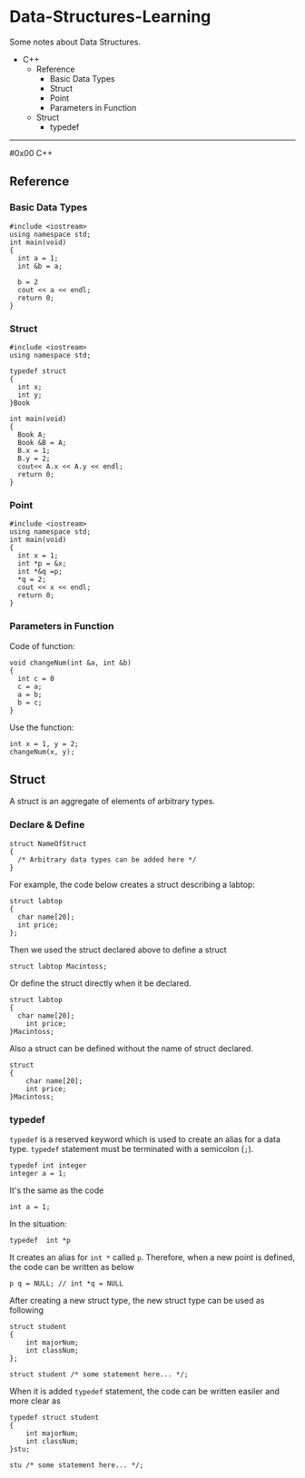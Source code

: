 # Data-Structures-Learning
Some notes about Data Structures.

* C++
  * Reference
    * Basic Data Types
    * Struct
    * Point
    * Parameters in Function
  * Struct
    * typedef
  
---
#0x00 C++
## Reference
### Basic Data Types
    #include <iostream>
    using namespace std;
    int main(void)
    {
      int a = 1;
      int &b = a;
    
      b = 2
      cout << a << endl;
      return 0;
    }

### Struct
    #include <iostream>
    using namespace std;
    
    typedef struct
    {
      int x;
      int y;
    }Book
    
    int main(void)
    {
      Book A;
      Book &B = A;
      B.x = 1;
      B.y = 2;
      cout<< A.x << A.y << endl;
      return 0;
    }
    
### Point
    #include <iostream>
    using namespace std;
    int main(void)
    {
      int x = 1;
      int *p = &x;
      int *&q =p;
      *q = 2;
      cout << x << endl;
      return 0;
    }
    
### Parameters in Function
Code of function:
    
    void changeNum(int &a, int &b)
    {
      int c = 0
      c = a;
      a = b;
      b = c;
    }
    
Use the function:
    
    int x = 1, y = 2;
    changeNum(x, y);

## Struct

A struct is an aggregate of elements of arbitrary types.

### Declare & Define

    struct NameOfStruct
    {
      /* Arbitrary data types can be added here */
    }

For example, the code below creates a struct describing a labtop:

    struct labtop
    {
      char name[20];
      int price;
    };

Then we used the struct declared above to define a struct

    struct labtop Macintoss;
 
Or define the struct directly when it be declared.

    struct labtop
    {
      char name[20];
        int price;
    }Macintoss;
 
 Also a struct can be defined without the name of struct declared.
  
    struct
    {
        char name[20];
        int price;
    }Macintoss;

### typedef
`typedef` is a reserved keyword which is used to create an alias for a data type. `typedef` statement must be terminated with a semicolon (`;`).
    
    typedef int integer
    integer a = 1;

It's the same as the code

    int a = 1;
    
In the situation:

    typedef  int *p

It creates an alias for `int *` called `p`. Therefore, when a new point is defined, the code can be written as below

    p q = NULL; // int *q = NULL
    
After creating a new struct type, the new struct type can be used as following
    
    struct student
    {
        int majorNum;
        int classNum;
    };
    
    struct student /* some statement here... */;
    
When it is added `typedef` statement, the code can be written easiler and more clear as

    typedef struct student
    {
        int majorNum;
        int classNum;
    }stu;
    
    stu /* some statement here... */;

